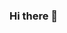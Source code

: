 ### Hi there 👋

<!--
**fouadmohamed67/fouadmohamed67** is a ✨ _special_ ✨ repository because its `README.md` (this file) appears on your GitHub profile.

Here are some ideas to get you started:

- 🔭 I’m currently working on Web Development
- 🌱 I’m currently learning node js , react  
- 🐎 my skills is: <code>Java</code><code>c++</code><code>python</code> 
